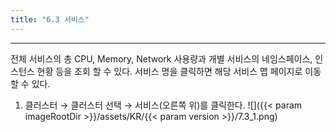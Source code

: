 ```yaml
---
title: "6.3 서비스"
---
```


---
전체 서비스의 총 CPU, Memory, Network 사용량과 개별 서비스의 네임스페이스, 인스턴스 현황 등을 조회 할 수 있다. 서비스 명을 클릭하면 해당 서비스 맵 페이지로 이동할 수 있다.

1. 클러스터 → 클러스터 선택 → 서비스(오른쪽 위)를 클릭한다.
![]({{< param imageRootDir >}}/assets/KR/{{< param version >}}/7.3_1.png)
